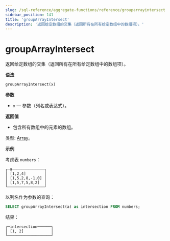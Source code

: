 ```yaml
---
slug: /sql-reference/aggregate-functions/reference/grouparrayintersect
sidebar_position: 141
title: 'groupArrayIntersect'
description: '返回给定数组的交集（返回所有在所有给定数组中的数组项）。'
---
```



# groupArrayIntersect

返回给定数组的交集（返回所有在所有给定数组中的数组项）。

**语法**

``` sql
groupArrayIntersect(x)
```

**参数**

- `x` — 参数（列名或表达式）。

**返回值**

- 包含所有数组中的元素的数组。

类型: [Array](../../data-types/array.md)。

**示例**

考虑表 `numbers`：

``` text
┌─a──────────────┐
│ [1,2,4]        │
│ [1,5,2,8,-1,0] │
│ [1,5,7,5,8,2]  │
└────────────────┘
```

以列名作为参数的查询：

``` sql
SELECT groupArrayIntersect(a) as intersection FROM numbers;
```

结果：

```text
┌─intersection──────┐
│ [1, 2]            │
└───────────────────┘
```

